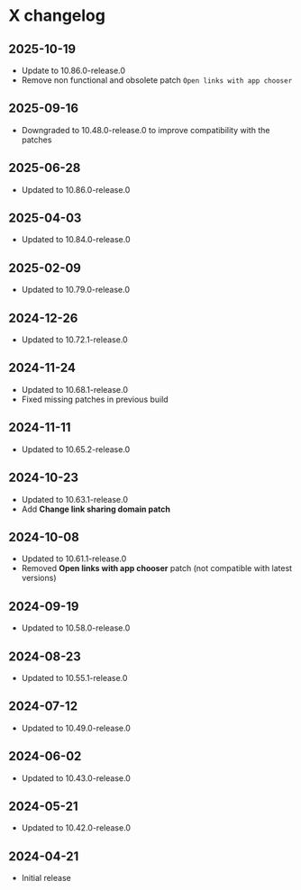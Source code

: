 # X changelog

## 2025-10-19
- Update to 10.86.0-release.0
- Remove non functional and obsolete patch `Open links with app chooser`

## 2025-09-16
- Downgraded to 10.48.0-release.0 to improve compatibility with the patches

## 2025-06-28
- Updated to 10.86.0-release.0

## 2025-04-03
- Updated to 10.84.0-release.0

## 2025-02-09
- Updated to 10.79.0-release.0

## 2024-12-26
- Updated to 10.72.1-release.0

## 2024-11-24
- Updated to 10.68.1-release.0
- Fixed missing patches in previous build

## 2024-11-11
- Updated to 10.65.2-release.0

## 2024-10-23
- Updated to 10.63.1-release.0
- Add **Change link sharing domain patch**

## 2024-10-08
- Updated to 10.61.1-release.0
- Removed **Open links with app chooser** patch (not compatible with latest versions)

## 2024-09-19
- Updated to 10.58.0-release.0

## 2024-08-23
- Updated to 10.55.1-release.0

## 2024-07-12
- Updated to 10.49.0-release.0

## 2024-06-02
- Updated to 10.43.0-release.0

## 2024-05-21
- Updated to 10.42.0-release.0

## 2024-04-21
- Initial release
